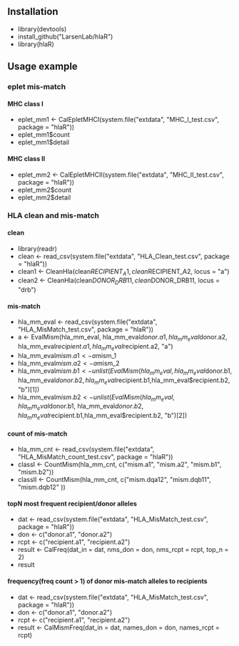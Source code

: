 ## Installation
* library(devtools)   
* install_github("LarsenLab/hlaR")
* library(hlaR) 

## Usage example
### eplet mis-match
#### MHC class I
* eplet_mm1 <- CalEpletMHCI(system.file("extdata", "MHC_I_test.csv", package = "hlaR"))
* eplet_mm1$count  
* eplet_mm1$detail
#### MHC class II
* eplet_mm2 <- CalEpletMHCII(system.file("extdata", "MHC_II_test.csv", package = "hlaR"))
* eplet_mm2$count  
* eplet_mm2$detail

### HLA clean and mis-match
#### clean
* library(readr)
* clean <- read_csv(system.file("extdata", "HLA_Clean_test.csv", package = "hlaR"))
* clean1 <- CleanHla(clean$RECIPIENT_A1, clean$RECIPIENT_A2, locus = "a")
* clean2 <- CleanHla(clean$DONOR_DRB11, clean$DONOR_DRB11, locus = "drb")
#### mis-match
* hla_mm_eval <- read_csv(system.file("extdata", "HLA_MisMatch_test.csv", package = "hlaR"))
* a <- EvalMism(hla_mm_eval, hla_mm_eval$donor.a1, hla_mm_eval$donor.a2, hla_mm_eval$recipient.a1, hla_mm_eval$recipient.a2, "a")
* hla_mm_eval$mism.a1 <- a$mism_1
* hla_mm_eval$mism.a2 <- a$mism_2
* hla_mm_eval$mism.b1 <- unlist(EvalMism(hla_mm_eval, hla_mm_eval$donor.b1, hla_mm_eval$donor.b2, hla_mm_eval$recipient.b1,hla_mm_eval$recipient.b2, "b")[1])
* hla_mm_eval$mism.b2 <- unlist(EvalMism(hla_mm_eval, hla_mm_eval$donor.b1, hla_mm_eval$donor.b2, hla_mm_eval$recipient.b1,hla_mm_eval$recipient.b2, "b")[2])
#### count of mis-match
* hla_mm_cnt <- read_csv(system.file("extdata", "HLA_MisMatch_count_test.csv", package = "hlaR"))
* classI <- CountMism(hla_mm_cnt, c("mism.a1", "mism.a2", "mism.b1", "mism.b2"))
* classII <- CountMism(hla_mm_cnt, c("mism.dqa12", "mism.dqb11", "mism.dqb12"  ))
#### topN most frequent recipient/donor alleles 
* dat <- read_csv(system.file("extdata", "HLA_MisMatch_test.csv", package = "hlaR"))
* don <- c("donor.a1", "donor.a2")
* rcpt <- c("recipient.a1",    "recipient.a2")
* result <- CalFreq(dat_in = dat, nms_don = don, nms_rcpt = rcpt, top_n = 2)
* result
#### frequency(freq count > 1) of donor mis-match alleles to recipients
* dat <- read_csv(system.file("extdata", "HLA_MisMatch_test.csv", package = "hlaR"))
* don <- c("donor.a1", "donor.a2")
* rcpt <- c("recipient.a1", "recipient.a2")
* result <- CalMismFreq(dat_in = dat, names_don = don, names_rcpt = rcpt) 

